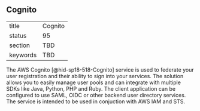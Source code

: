 ## Cognito


|          |         |
| -------- | ------- |
| title    | Cognito |
| status   | 95      |
| section  | TBD     |
| keywords | TBD     |



The AWS Cognito [@hid-sp18-518-Cognito] service is used to federate your
user registration and their ability to sign into your services. The
solution allows you to easily manage user pools and can integrate with
multiple SDKs like Java, Python, PHP and Ruby. The client application
can be configured to use SAML, OIDC or other backend user directory
services. The service is intended to be used in conjuction with AWS IAM
and STS.
